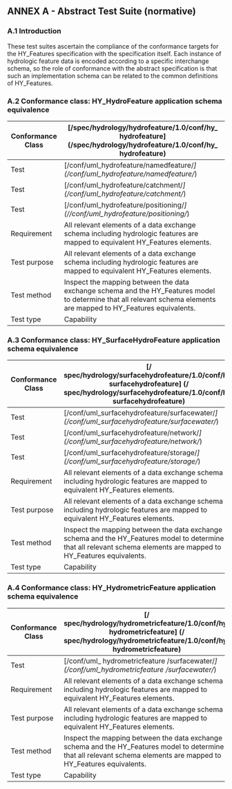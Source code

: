 ## ANNEX A - Abstract Test Suite (normative)

### A.1 Introduction
These test suites ascertain the compliance of the conformance targets for the HY_Features specification with the specification itself. Each instance of hydrologic feature data is encoded according to a specific interchange schema, so the role of conformance with the abstract specification is that such an implementation schema can be related to the common definitions of HY_Features.

### A.2 Conformance class: HY_HydroFeature application schema equivalence

| **Conformance Class** | [/spec/hydrology/hydrofeature/1.0/conf/hy_ hydrofeature] (/spec/hydrology/hydrofeature/1.0/conf/hy_ hydrofeature) | 
| --- | --- | 
| Test | [/conf/uml_hydrofeature/namedfeature/*] (/conf/uml_hydrofeature/namedfeature/*) | |
| Test | [/conf/uml_hydrofeature/catchment/*] (/conf/uml_hydrofeature/catchment/*) | |
| Test | [/conf/uml_hydrofeature/positioning/*] (//conf/uml_hydrofeature/positioning/*) | |
| Requirement | All relevant elements of a data exchange schema including hydrologic features are mapped to equivalent HY_Features elements. |
| Test purpose | All relevant elements of a data exchange schema including hydrologic features are mapped to equivalent HY_Features elements. |
| Test method | Inspect the mapping between the data exchange schema and the HY_Features model to determine that all relevant schema elements are mapped to HY_Features equivalents. |
| Test type | Capability | 

### A.3 Conformance class: HY_SurfaceHydroFeature application schema equivalence

| **Conformance Class** | [/ spec/hydrology/surfacehydrofeature/1.0/conf/hy_ surfacehydrofeature] (/ spec/hydrology/surfacehydrofeature/1.0/conf/hy_ surfacehydrofeature) | 
| --- | --- |
| Test | [/conf/uml_surfacehydrofeature/surfacewater/*] (/conf/uml_surfacehydrofeature/surfacewater/*) |
| Test | [/conf/uml_surfacehydrofeature/network/*] (/conf/uml_surfacehydrofeature/network/*) | |
| Test | [/conf/uml_surfacehydrofeature/storage/*] (/conf/uml_surfacehydrofeature/storage/*) | |
| Requirement | All relevant elements of a data exchange schema including hydrologic features are mapped to equivalent HY_Features elements. |
| Test purpose | All relevant elements of a data exchange schema including hydrologic features are mapped to equivalent HY_Features elements. |
| Test method | Inspect the mapping between the data exchange schema and the HY_Features model to determine that all relevant schema elements are mapped to HY_Features equivalents. |
| Test type | Capability | 

### A.4 Conformance class: HY_HydrometricFeature application schema equivalence

| **Conformance Class** | [/ spec/hydrology/hydrometricfeature/1.0/conf/hy_ hydrometricfeature] (/ spec/hydrology/hydrometricfeature/1.0/conf/hy_ hydrometricfeature) | 
| --- | --- |
| Test | [/conf/uml_ hydrometricfeature /surfacewater/*] (/conf/uml_hydrometricfeature /surfacewater/*) |
| Requirement | All relevant elements of a data exchange schema including hydrologic features are mapped to equivalent HY_Features elements. |
| Test purpose | All relevant elements of a data exchange schema including hydrologic features are mapped to equivalent HY_Features elements. |
| Test method | Inspect the mapping between the data exchange schema and the HY_Features model to determine that all relevant schema elements are mapped to HY_Features equivalents. |
| Test type | Capability | 

